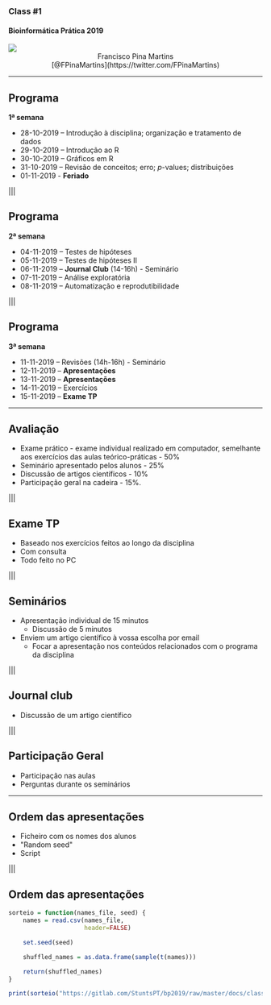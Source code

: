 ### Class #1

#### Bioinformática Prática 2019

<img src="C01_assets/logo-FCUL.png" style="background:none; border:none; box-shadow:none;">

<center>Francisco Pina Martins</center>

<center>[@FPinaMartins](https://twitter.com/FPinaMartins)</center>

---

## Programa

**1ª semana**

* 28-10-2019 – Introdução à disciplina; organização e tratamento de dados
* 29-10-2019 – Introdução ao R
* 30-10-2019 – Gráficos em R
* 31-10-2019 – Revisão de conceitos; erro; *p*-values; distribuições
* 01-11-2019 - **Feriado**

|||

## Programa

**2ª semana**

* 04-11-2019 – Testes de hipóteses
* 05-11-2019 – Testes de hipóteses II
* 06-11-2019 – **Journal Club** (14-16h) - Seminário
* 07-11-2019 – Análise exploratória
* 08-11-2019 – Automatização e reprodutibilidade

|||

## Programa

**3ª semana**

* 11-11-2019 – Revisões (14h-16h) - Seminário
* 12-11-2019 – **Apresentações**
* 13-11-2019 – **Apresentações**
* 14-11-2019 – Exercícios
* 15-11-2019 – **Exame TP**

---

## Avaliação

* Exame prático - exame individual realizado em computador, semelhante aos exercícios das aulas teórico-práticas - 50% <!-- .element: class="fragment" data-fragment-index="1" -->
* Seminário apresentado pelos alunos - 25%  <!-- .element: class="fragment" data-fragment-index="2" -->
* Discussão de artigos científicos - 10%  <!-- .element: class="fragment" data-fragment-index="3" -->
* Participação geral na cadeira - 15%. <!-- .element: class="fragment" data-fragment-index="4" -->

|||

## Exame TP

* Baseado nos exercícios feitos ao longo da disciplina <!-- .element: class="fragment" data-fragment-index="1" -->
* Com consulta <!-- .element: class="fragment" data-fragment-index="2" -->
* Todo feito no PC <!-- .element: class="fragment" data-fragment-index="3" -->

|||

## Seminários

* Apresentação individual de 15 minutos <!-- .element: class="fragment" data-fragment-index="1" -->
  * Discussão de 5 minutos <!-- .element: class="fragment" data-fragment-index="1" -->
* Enviem um artigo científico à vossa escolha por email <!-- .element: class="fragment" data-fragment-index="2" -->
  * Focar a apresentação nos conteúdos relacionados com o programa da disciplina <!-- .element: class="fragment" data-fragment-index="2" -->

|||

## Journal club

* Discussão de um artigo científico <!-- .element: class="fragment" data-fragment-index="1" -->

|||

## Participação Geral

* Participação nas aulas <!-- .element: class="fragment" data-fragment-index="1" -->
* Perguntas durante os seminários <!-- .element: class="fragment" data-fragment-index="2" -->

---

## Ordem das apresentações

* Ficheiro com os nomes dos alunos <!-- .element: class="fragment" data-fragment-index="1" -->
* "Random seed" <!-- .element: class="fragment" data-fragment-index="2" -->
* Script <!-- .element: class="fragment" data-fragment-index="3" -->

|||

## Ordem das apresentações

```R
sorteio = function(names_file, seed) {
    names = read.csv(names_file,
                     header=FALSE)

    set.seed(seed)

    shuffled_names = as.data.frame(sample(t(names)))

    return(shuffled_names)
}

print(sorteio("https://gitlab.com/StuntsPT/bp2019/raw/master/docs/classes/C01_assets/nomes.txt", 12345))
```
